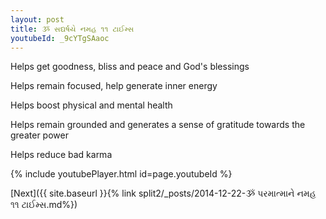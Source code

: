 ```yaml
---
layout: post
title: ૐ સદ્યર્ષયે નમહ ૧૧ ટાઈમ્સ
youtubeId: _9cYTgSAaoc
---
```

 
 
Helps get goodness, bliss and peace and God's blessings
 
Helps remain focused, help generate inner energy 
 
Helps boost physical and mental health 
 
Helps remain grounded and generates a sense of gratitude towards the greater power 
 
Helps reduce bad karma
 
 
 
 


{% include youtubePlayer.html id=page.youtubeId %}
 
[Next]({{ site.baseurl }}{% link  split2/_posts/2014-12-22-ૐ પરમાત્માને નમહ ૧૧ ટાઈમ્સ.md%})
 
